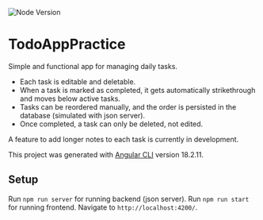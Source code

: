 ![Node Version](https://img.shields.io/badge/Node_version-18.19.1-green)

# TodoAppPractice

Simple and functional app for managing daily tasks.

- Each task is editable and deletable.
- When a task is marked as completed, it gets automatically strikethrough and moves below active tasks.
- Tasks can be reordered manually, and the order is persisted in the database (simulated with json server).
- Once completed, a task can only be deleted, not edited.

A feature to add longer notes to each task is currently in development.

This project was generated with [Angular CLI](https://github.com/angular/angular-cli) version 18.2.11.

## Setup

Run `npm run server` for running backend (json server). Run `npm run start` for running frontend. Navigate to `http://localhost:4200/`.
